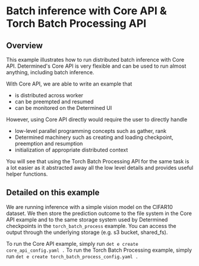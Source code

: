 
# Batch inference with Core API & Torch Batch Processing API

## Overview

This example illustrates how to run distributed batch inference with Core API. Determined's Core API is very flexible
and can be used to run almost anything, including batch inference. 

With Core API, we are able to write an example that
- is distributed across worker
- can be preempted and resumed
- can be monitored on the Determined UI

However, using Core API directly would require the user to directly handle 
- low-level parallel programming concepts such as gather, rank 
- Determined machinery such as creating and loading checkpoint, preemption and resumption
- initialization of appropriate distributed context

You will see that using the Torch Batch Processing API for the same task is a lot easier as it abstracted away all the 
low level details and provides useful helper functions.

## Detailed on this example

We are running inference with a simple vision model on the CIFAR10 dataset. We then store the prediction outcome to the
file system in the Core API example and to the same storage system used by Determined checkpoints in the 
`torch_batch_process` example. You can access the output through the underlying storage (e.g. s3 bucket, shared_fs).

To run the Core API example, simply run `det e create core_api_config.yaml .`
To run the Torch Batch Processing example, simply run `det e create torch_batch_process_config.yaml .`
